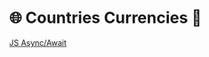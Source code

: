 # :globe_with_meridians: Countries Currencies :money_with_wings:
[JS Async/Await](../000-js_async_await)